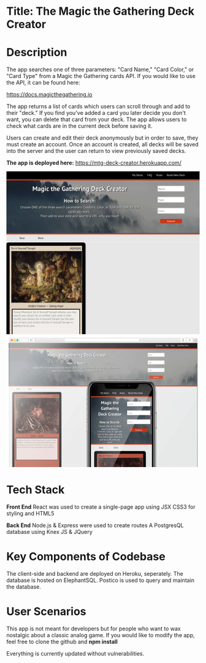 # Title: The Magic the Gathering Deck Creator

# Description

The app searches one of three parameters: "Card Name," "Card Color," or "Card Type" from a Magic the Gathering cards API. If you would like to use the API, it can be found here: 

https://docs.magicthegathering.io

The app returns a list of cards which users can scroll through and add to their "deck." If you find you've added a card you later decide you don't want, you can delete that card from your deck. The app allows users to check what cards are in the current deck before saving it. 

Users can create and edit their deck anonymously but in order to save, they must create an account. Once an account is created, all decks will be saved into the server and the user can return to view previously saved decks.

**The app is deployed here:** https://mtg-deck-creator.herokuapp.com/

![When a card is searched](mtg.png)
![Mobile view](mtg-mockup.png)

# Tech Stack

**Front End**
React was used to create a single-page app using JSX
CSS3 for styling and HTML5

**Back End**
Node.js & Express were used to create routes
A PostgresQL database using Knex
JS & JQuery

# Key Components of Codebase

The client-side and backend are deployed on Heroku, seperately.
The database is hosted on ElephantSQL.
Postico is used to query and maintain the database.

# User Scenarios

This app is not meant for developers but for people who want to wax nostalgic about a classic analog game. If you would like to modify the app, feel free to clone the github and **npm install**

Everything is currently updated without vulnerabilities.

